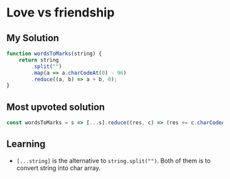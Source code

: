 # Love vs friendship

## My Solution

```javascript
function wordsToMarks(string) {
    return string
        .split("")
        .map(a => a.charCodeAt(0) - 96)
        .reduce((a, b) => a + b, 0);
}
```

## Most upvoted solution

```javascript
const wordsToMarks = s => [...s].reduce((res, c) => (res += c.charCodeAt() - 96), 0);
```

## Learning

*   `[...string]` is the alternative to `string.split("")`. Both of them is to convert string into char array.
